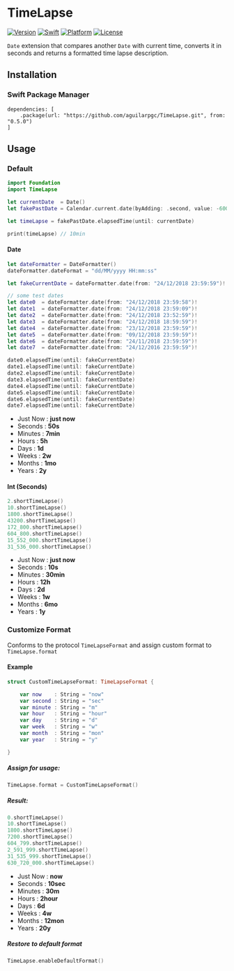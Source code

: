 # TimeLapse

[![Version](https://img.shields.io/github/tag/aguilarpgc/TimeLapse.svg?colorB=blue&label=release&style=flat)](https://github.com/aguilarpgc/TimeLapse/releases)
[![Swift](https://img.shields.io/badge/swift-5.0-orange.svg?style=flat)](https://developer.apple.com/swift/)
[![Platform](https://img.shields.io/badge/platform-ios%20%7C%20macos%20%7C%20tvos%20%7C%20watchos-lightgrey.svg)](https://developer.apple.com/swift/)
[![License](https://img.shields.io/badge/license-MIT-71787A.svg)](https://tldrlegal.com/license/mit-license)

`Date` extension that compares another `Date` with current time, converts it in seconds and returns a formatted time lapse description.

## Installation

### Swift Package Manager

```
dependencies: [
    .package(url: "https://github.com/aguilarpgc/TimeLapse.git", from: "0.5.0")
]
```

## Usage

### Default

``` Swift
import Foundation
import TimeLapse

let currentDate  = Date()
let fakePastDate = Calendar.current.date(byAdding: .second, value: -600, to: currentDate)! // 10 minutes ago

let timeLapse = fakePastDate.elapsedTime(until: currentDate)

print(timeLapse) // 10min
```

#### Date

``` Swift
let dateFormatter = DateFormatter()
dateFormatter.dateFormat = "dd/MM/yyyy HH:mm:ss"

let fakeCurrentDate = dateFormatter.date(from: "24/12/2018 23:59:59")!

// some test dates
let date0  = dateFormatter.date(from: "24/12/2018 23:59:58")!
let date1  = dateFormatter.date(from: "24/12/2018 23:59:09")!
let date2  = dateFormatter.date(from: "24/12/2018 23:52:59")!
let date3  = dateFormatter.date(from: "24/12/2018 18:59:59")!
let date4  = dateFormatter.date(from: "23/12/2018 23:59:59")!
let date5  = dateFormatter.date(from: "09/12/2018 23:59:59")!
let date6  = dateFormatter.date(from: "24/11/2018 23:59:59")!
let date7  = dateFormatter.date(from: "24/12/2016 23:59:59")!

date0.elapsedTime(until: fakeCurrentDate)
date1.elapsedTime(until: fakeCurrentDate)
date2.elapsedTime(until: fakeCurrentDate)
date3.elapsedTime(until: fakeCurrentDate)
date4.elapsedTime(until: fakeCurrentDate)
date5.elapsedTime(until: fakeCurrentDate)
date6.elapsedTime(until: fakeCurrentDate)
date7.elapsedTime(until: fakeCurrentDate)
```

* Just Now : **just now**
* Seconds  : **50s**
* Minutes  : **7min**
* Hours    : **5h**
* Days     : **1d**
* Weeks    : **2w**
* Months   : **1mo**
* Years    : **2y**

#### Int (Seconds)

``` Swift
2.shortTimeLapse()
10.shortTimeLapse()
1800.shortTimeLapse()
43200.shortTimeLapse()
172_800.shortTimeLapse()
604_800.shortTimeLapse()
15_552_000.shortTimeLapse()
31_536_000.shortTimeLapse()
```
* Just Now : **just now**
* Seconds  : **10s**
* Minutes  : **30min**
* Hours    : **12h**
* Days     : **2d**
* Weeks    : **1w**
* Months   : **6mo**
* Years    : **1y**

### Customize Format

Conforms to the protocol `TimeLapseFormat` and assign custom format to `TimeLapse.format`

#### Example

``` Swift
struct CustomTimeLapseFormat: TimeLapseFormat {

    var now    : String = "now"
    var second : String = "sec"
    var minute : String = "m"
    var hour   : String = "hour"
    var day    : String = "d"
    var week   : String = "w"
    var month  : String = "mon"
    var year   : String = "y"

}
```
##### Assign for usage:

``` Swift
TimeLapse.format = CustomTimeLapseFormat()
```

##### Result:

``` Swift
0.shortTimeLapse()
10.shortTimeLapse()
1800.shortTimeLapse()
7200.shortTimeLapse()
604_799.shortTimeLapse()
2_591_999.shortTimeLapse()
31_535_999.shortTimeLapse()
630_720_000.shortTimeLapse()
```

* Just Now : **now**
* Seconds  : **10sec**
* Minutes  : **30m**
* Hours    : **2hour**
* Days     : **6d**
* Weeks    : **4w**
* Months   : **12mon**
* Years    : **20y**

##### Restore to default format

``` Swift
TimeLapse.enableDefaultFormat()
```
